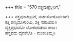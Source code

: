 +++
title = "570 ವಕ್ತ್ರವುಣ್ಟೆಲ್ಲರಿಗೆ,"

+++
ವಕ್ತ್ರವುಂಟೆಲ್ಲರಿಗೆ, ವರ್ಚಸೋರೊರ್ವರಿಗೆ।  
ಕತ್ತಿ ಪಣ್ಯದೊಳುಂಟು, ಶಕ್ತಿ ಸಹಜದಲಿ॥  
ವ್ಯಕ್ತಿಪ್ರಭಾವವೀ ಲೋಕಚರಿತೆಯ ಕೀಲು।  
ಹಸ್ತವದು ದೈವಕೆಲೊ - ಮಂಕುತಿಮ್ಮ॥  
